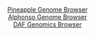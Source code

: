 <div id="Pineapple_Genome_Browser" align="center">
  <a href="https://igv.org/app/?sessionURL=blob:zZJdb5swGEb_i6VOm0TAQBIKUjWRph9ZsrYrpZlSVcgxhng1NrUdCIny3.dVm3bTSc3FpklcmFcGP8_x2YGGSEUFBxHwbHdguy6wgFqJNkFVzcgVqogCUYGYIhaQpCCScExAtAMFUhqltzPz5UrrWkWOQ3XdqxAvha18G1VoKzhqlY1F5ZwKxtBSSKSFVM5IokY4tGx6LVmiurbN2b49cHKkkYNYvRJcCacmvMxa87_s1ygrCRcVyao10_QlQGbymIy5XaCP8TyJMSZKTUk3yU_i6SS.98_SxcXwdJFeX87T4fxdQkuO9FqSk_zuDKtCtvEoXVx7FxOoYTBS91.HcXzkj9.dbWoqiTpxA_fYPw4GoWfAUJ6Tzf_U2Tz0wN7ToC1nd8_e3F_jbnRx5J1fzRbim3KTI2_UPb3a3Qd7CzCB18YFgFcyiFxo.XBoDbxh78fSPbYgDA0hKSiIHh4toCXCT2b7ww7orjbGAEWe1y_yWEDInEgQ9UIIAzcMvUE_6MMwdPfWDqwl.3t4z9PbMIBe7HnDrKBMG53zTPFa2Yhzu8GFXW4P5Dnu68ubp2X3adSfNTenGBeo9sd5Z2iqL3.gaQFz.MslmqpvyfRP3HtLEFsvDxWunOKEjZNmtZV36WaCki3bfL4tkkqlr.Lpm7KHoSmErJA2.83EvP70rUGSIq7NoKGKLimjupsbiqIFkev5RluABRPGQyDL5XtoQcsdwA._9fT3j_vv">Pineapple Genome Browser</a>
</div>
<div id="Alphonso_Genome_Browser" align="center">
  <a href="https://igv.org/app/?sessionURL=blob:zZJ_a5tAHIffy0HLBsbfGhXCMG3SZW1TlpBmTSlymtNcq3fm7tS2Ie9934WN_dNB88fGQEG_nt7n8_jsUEuEpJyhCNm65emWhTQkN7yb46ouyRRXRKIox6UkGhIkJ4KwjKBoh3IsFV7MruDNjVK1jAyDqrpXYVZwXTo6rvArZ7iTesYr44yXJU65wIoLaQwFbrlBi7bXkRTXtQ57O7pnrLHCBi7rDWeSGzVhRdLB95Jfo6QgjFckqZpS0UOABPJAxrWe40_xch5nGZHykrxM1oP4chLfOqPF6sI_Wy1uPi8X_vJ0TguGVSPIYJPi6fjuxB7ewvn4JfSn44BOruuZej1_yroT5_x09FxTQeTA6luBE_S9wAE4lK3J8__UGw56ZHf5PPr6OO62F.aKkWk6nNkuQLhrlleTVfxmcxftNVTyrAEbULYR_cgyNcf0Nc_2ez8urUAzzRD4CE5RdP.gISVw9gTL73dIvdTgDJJk2xz00RAXayJQ1AtNs2.Foe25fdcMQ2uv7VAjyr8Hd7yYhX3Tjm3bT3JaKhB6nUhWSx0zprdZrhevR9J02zwrSenebNXQD84B5bgDnDN2SSfNXP6Bp4Zg.8NPhLLvSfVP3HtPEF2lxwo3DbbpwouvrUdcfdtsp9hNaQGP8_HoTTwelD0OTc5FhRWshwnc_jSuxYJipmDQUklTWlL1sgSKvEORZTsgLsp4ycFEJIr0g6mZmuWZH38L6uwf9t8B">Alphonso Genome Browser</a>
</div>


<div id="DAF_Genomics_Browser" align="center">
  <a href="https://igv.org/app/?sessionURL=blob:tZFra9swFIb_i2D95Ps1NoTh9TKnLd2W4GV1KeHEPo5FbMuV5CZtyH.f8DoGG2UMOpCExLm8r85zII_IBWUdiYlj2L5h20Qjoma7BbR9gzfQoiBxBY1AjXCskGNXIIkPpAIhIZtfq8payl7EpllCpW.wYy0thCFcA3pdsEHWqFJ1x4AWnlkHO2EUrFXJEkxo.pp1gplQFCiEbpk9dpvVDtTxM7YaW.KqHRpJR9WVMqGMlUYFyi3tStz_xch_UFaLvk.Wi2Ssv8KnWTlNrmbJV_c8yz8Gp3n2KV1mwfJkQTcdyIHjdH0b5H6asvwh5.E19C7z02.49Wb75J17dnK.7ylHMbVDe.JOQt8OyVEjDSsGhYAUNbdj29NCZ6I5nqe_XF0_UDPgjJL47l4jkkOxVel3ByKfegWKCHwYRmYaYbxETmI9sqzQjiLH90LPiiL7qB3IwJs3JnmRzaPQchLHCYw1tEq_os04PiX0Z_CtMP7WWe1_xXT24fNlMFnv0gtZ3mab.eMyxGe6.HJ6uX0Fk0Ze_VbFeAtShX48X6BAo9Ra7OQvKu7x_vgd">DAF Genomics Browser</a>
</div>
